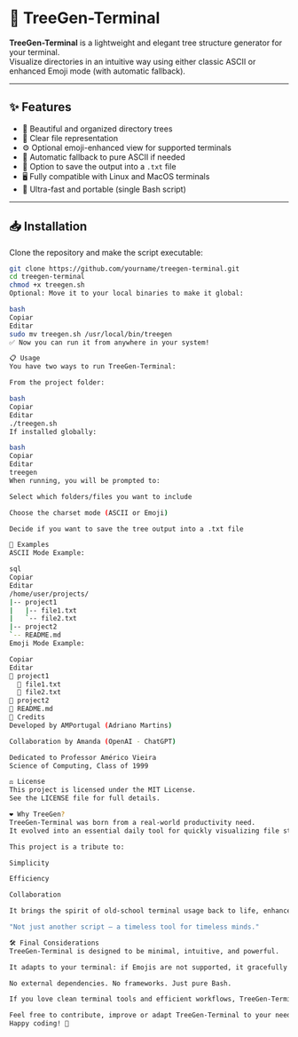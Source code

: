 # 🌳 TreeGen-Terminal

**TreeGen-Terminal** is a lightweight and elegant tree structure generator for your terminal.  
Visualize directories in an intuitive way using either classic ASCII or enhanced Emoji mode (with automatic fallback).

---

## ✨ Features

- 📂 Beautiful and organized directory trees
- 📄 Clear file representation
- ⚙️ Optional emoji-enhanced view for supported terminals
- 🔄 Automatic fallback to pure ASCII if needed
- 📝 Option to save the output into a `.txt` file
- 🖥️ Fully compatible with Linux and MacOS terminals
- 🚀 Ultra-fast and portable (single Bash script)

---

## 📥 Installation

Clone the repository and make the script executable:

```bash
git clone https://github.com/yourname/treegen-terminal.git
cd treegen-terminal
chmod +x treegen.sh
Optional: Move it to your local binaries to make it global:

bash
Copiar
Editar
sudo mv treegen.sh /usr/local/bin/treegen
✅ Now you can run it from anywhere in your system!

📋 Usage
You have two ways to run TreeGen-Terminal:

From the project folder:

bash
Copiar
Editar
./treegen.sh
If installed globally:

bash
Copiar
Editar
treegen
When running, you will be prompted to:

Select which folders/files you want to include

Choose the charset mode (ASCII or Emoji)

Decide if you want to save the tree output into a .txt file

🎨 Examples
ASCII Mode Example:

sql
Copiar
Editar
/home/user/projects/
|-- project1
|   |-- file1.txt
|   `-- file2.txt
|-- project2
`-- README.md
Emoji Mode Example:

Copiar
Editar
📂 project1
  📄 file1.txt
  📄 file2.txt
📂 project2
📄 README.md
🙏 Credits
Developed by AMPortugal (Adriano Martins)

Collaboration by Amanda (OpenAI - ChatGPT)

Dedicated to Professor Américo Vieira
Science of Computing, Class of 1999

⚖️ License
This project is licensed under the MIT License.
See the LICENSE file for full details.

❤️ Why TreeGen?
TreeGen-Terminal was born from a real-world productivity need.
It evolved into an essential daily tool for quickly visualizing file structures, creating clean documentation, and maintaining clarity in development environments.

This project is a tribute to:

Simplicity

Efficiency

Collaboration

It brings the spirit of old-school terminal usage back to life, enhanced for modern creativity and flexibility.

"Not just another script — a timeless tool for timeless minds."

🛠️ Final Considerations
TreeGen-Terminal is designed to be minimal, intuitive, and powerful.

It adapts to your terminal: if Emojis are not supported, it gracefully falls back to ASCII automatically.

No external dependencies. No frameworks. Just pure Bash.

If you love clean terminal tools and efficient workflows, TreeGen-Terminal will become one of your daily essentials.

Feel free to contribute, improve or adapt TreeGen-Terminal to your needs!
Happy coding! 🚀
